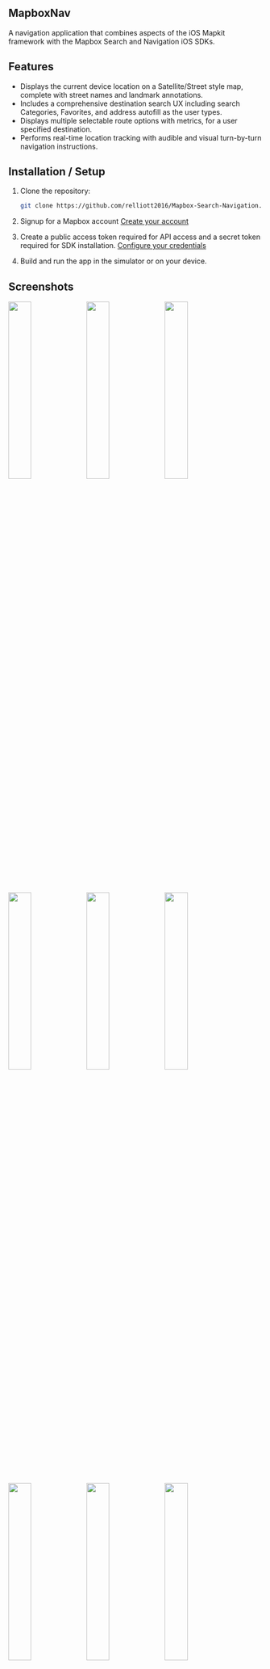 ## MapboxNav

A navigation application that combines aspects of the iOS Mapkit framework with the Mapbox Search and Navigation iOS SDKs.

## Features

- Displays the current device location on a Satellite/Street style map, complete with street names and landmark annotations.
- Includes a comprehensive destination search UX including search Categories, Favorites, and address autofill as the user types.
- Displays multiple selectable route options with metrics, for a user specified destination.
- Performs real-time location tracking with audible and visual turn-by-turn navigation instructions.

## Installation / Setup

1. Clone the repository:
   ```sh
   git clone https://github.com/relliott2016/Mapbox-Search-Navigation.git

2. Signup  for a Mapbox account [Create your account](https://account.mapbox.com/auth/signup/)

3. Create a public access token required for API access and a secret token required for SDK installation. [Configure your credentials](https://docs.mapbox.com/ios/navigation/guides/get-started/install/)

4. Build and run the app in the simulator or on your device.

## Screenshots

<img src="https://github.com/relliott2016/Mapbox-Search-Navigation/blob/master/Screenshots/Screen-1.png" width=30% height=30%>          <img src="https://github.com/relliott2016/Mapbox-Search-Navigation/blob/master/Screenshots/Screen-2.png" width=30% height=30%>          <img src="https://github.com/relliott2016/Mapbox-Search-Navigation/blob/master/Screenshots/Screen-3.png" width=30% height=30%>          <img src="https://github.com/relliott2016/Mapbox-Search-Navigation/blob/master/Screenshots/Screen-4.png" width=30% height=30%>          <img src="https://github.com/relliott2016/Mapbox-Search-Navigation/blob/master/Screenshots/Screen-5.png" width=30% height=30%>          <img src="https://github.com/relliott2016/Mapbox-Search-Navigation/blob/master/Screenshots/Screen-6.png" width=30% height=30%>          <img src="https://github.com/relliott2016/Mapbox-Search-Navigation/blob/master/Screenshots/Screen-7.png" width=30% height=30%>          <img src="https://github.com/relliott2016/Mapbox-Search-Navigation/blob/master/Screenshots/Screen-8.png" width=30% height=30%>          <img src="https://github.com/relliott2016/Mapbox-Search-Navigation/blob/master/Screenshots/Screen-9.png" width=30% height=30%>
